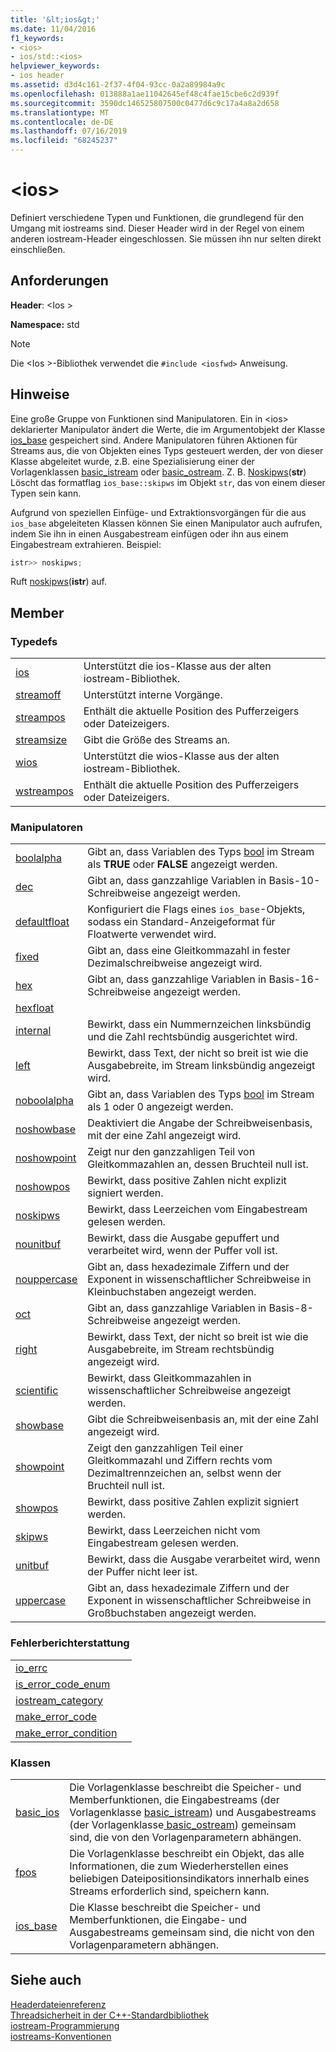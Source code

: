 ```yaml
---
title: '&lt;ios&gt;'
ms.date: 11/04/2016
f1_keywords:
- <ios>
- ios/std::<ios>
helpviewer_keywords:
- ios header
ms.assetid: d3d4c161-2f37-4f04-93cc-0a2a89984a9c
ms.openlocfilehash: 013888a1ae11042645ef48c4fae15cbe6c2d939f
ms.sourcegitcommit: 3590dc146525807500c0477d6c9c17a4a8a2d658
ms.translationtype: MT
ms.contentlocale: de-DE
ms.lasthandoff: 07/16/2019
ms.locfileid: "68245237"
---
```

# <a name="ltiosgt"></a>&lt;ios&gt;

Definiert verschiedene Typen und Funktionen, die grundlegend für den Umgang mit iostreams sind. Dieser Header wird in der Regel von einem anderen iostream-Header eingeschlossen. Sie müssen ihn nur selten direkt einschließen.

## <a name="requirements"></a>Anforderungen

**Header**: \<Ios >

**Namespace:** std

> [!NOTE]
> Die \<Ios >-Bibliothek verwendet die `#include <iosfwd>` Anweisung.

## <a name="remarks"></a>Hinweise

Eine große Gruppe von Funktionen sind Manipulatoren. Ein in \<ios> deklarierter Manipulator ändert die Werte, die im Argumentobjekt der Klasse [ios_base](../standard-library/ios-base-class.md) gespeichert sind. Andere Manipulatoren führen Aktionen für Streams aus, die von Objekten eines Typs gesteuert werden, der von dieser Klasse abgeleitet wurde, z.B. eine Spezialisierung einer der Vorlagenklassen [basic_istream](../standard-library/basic-istream-class.md) oder [basic_ostream](../standard-library/basic-ostream-class.md). Z. B. [Noskipws](../standard-library/ios-functions.md#noskipws)(**str**) Löscht das formatflag `ios_base::skipws` im Objekt `str`, das von einem dieser Typen sein kann.

Aufgrund von speziellen Einfüge- und Extraktionsvorgängen für die aus `ios_base` abgeleiteten Klassen können Sie einen Manipulator auch aufrufen, indem Sie ihn in einen Ausgabestream einfügen oder ihn aus einem Eingabestream extrahieren. Beispiel:

```cpp
istr>> noskipws;
```

Ruft [noskipws](../standard-library/ios-functions.md#noskipws)(**istr**) auf.

## <a name="members"></a>Member

### <a name="typedefs"></a>Typedefs

|||
|-|-|
|[ios](../standard-library/ios-typedefs.md#ios)|Unterstützt die ios-Klasse aus der alten iostream-Bibliothek.|
|[streamoff](../standard-library/ios-typedefs.md#streamoff)|Unterstützt interne Vorgänge.|
|[streampos](../standard-library/ios-typedefs.md#streampos)|Enthält die aktuelle Position des Pufferzeigers oder Dateizeigers.|
|[streamsize](../standard-library/ios-typedefs.md#streamsize)|Gibt die Größe des Streams an.|
|[wios](../standard-library/ios-typedefs.md#wios)|Unterstützt die wios-Klasse aus der alten iostream-Bibliothek.|
|[wstreampos](../standard-library/ios-typedefs.md#wstreampos)|Enthält die aktuelle Position des Pufferzeigers oder Dateizeigers.|

### <a name="manipulators"></a>Manipulatoren

|||
|-|-|
|[boolalpha](../standard-library/ios-functions.md#boolalpha)|Gibt an, dass Variablen des Typs [bool](../cpp/bool-cpp.md) im Stream als **TRUE** oder **FALSE** angezeigt werden.|
|[dec](../standard-library/ios-functions.md#dec)|Gibt an, dass ganzzahlige Variablen in Basis-10-Schreibweise angezeigt werden.|
|[defaultfloat](../standard-library/ios-functions.md#ios_defaultfloat)|Konfiguriert die Flags eines `ios_base`-Objekts, sodass ein Standard-Anzeigeformat für Floatwerte verwendet wird.|
|[fixed](../standard-library/ios-functions.md#fixed)|Gibt an, dass eine Gleitkommazahl in fester Dezimalschreibweise angezeigt wird.|
|[hex](../standard-library/ios-functions.md#hex)|Gibt an, dass ganzzahlige Variablen in Basis-16-Schreibweise angezeigt werden.|
|[hexfloat](../standard-library/ios-functions.md#hexfloat)|
|[internal](../standard-library/ios-functions.md#internal)|Bewirkt, dass ein Nummernzeichen linksbündig und die Zahl rechtsbündig ausgerichtet wird.|
|[left](../standard-library/ios-functions.md#left)|Bewirkt, dass Text, der nicht so breit ist wie die Ausgabebreite, im Stream linksbündig angezeigt wird.|
|[noboolalpha](../standard-library/ios-functions.md#noboolalpha)|Gibt an, dass Variablen des Typs [bool](../cpp/bool-cpp.md) im Stream als 1 oder 0 angezeigt werden.|
|[noshowbase](../standard-library/ios-functions.md#noshowbase)|Deaktiviert die Angabe der Schreibweisenbasis, mit der eine Zahl angezeigt wird.|
|[noshowpoint](../standard-library/ios-functions.md#noshowpoint)|Zeigt nur den ganzzahligen Teil von Gleitkommazahlen an, dessen Bruchteil null ist.|
|[noshowpos](../standard-library/ios-functions.md#noshowpos)|Bewirkt, dass positive Zahlen nicht explizit signiert werden.|
|[noskipws](../standard-library/ios-functions.md#noskipws)|Bewirkt, dass Leerzeichen vom Eingabestream gelesen werden.|
|[nounitbuf](../standard-library/ios-functions.md#nounitbuf)|Bewirkt, dass die Ausgabe gepuffert und verarbeitet wird, wenn der Puffer voll ist.|
|[nouppercase](../standard-library/ios-functions.md#nouppercase)|Gibt an, dass hexadezimale Ziffern und der Exponent in wissenschaftlicher Schreibweise in Kleinbuchstaben angezeigt werden.|
|[oct](../standard-library/ios-functions.md#oct)|Gibt an, dass ganzzahlige Variablen in Basis-8-Schreibweise angezeigt werden.|
|[right](../standard-library/ios-functions.md#right)|Bewirkt, dass Text, der nicht so breit ist wie die Ausgabebreite, im Stream rechtsbündig angezeigt wird.|
|[scientific](../standard-library/ios-functions.md#scientific)|Bewirkt, dass Gleitkommazahlen in wissenschaftlicher Schreibweise angezeigt werden.|
|[showbase](../standard-library/ios-functions.md#showbase)|Gibt die Schreibweisenbasis an, mit der eine Zahl angezeigt wird.|
|[showpoint](../standard-library/ios-functions.md#showpoint)|Zeigt den ganzzahligen Teil einer Gleitkommazahl und Ziffern rechts vom Dezimaltrennzeichen an, selbst wenn der Bruchteil null ist.|
|[showpos](../standard-library/ios-functions.md#showpos)|Bewirkt, dass positive Zahlen explizit signiert werden.|
|[skipws](../standard-library/ios-functions.md#skipws)|Bewirkt, dass Leerzeichen nicht vom Eingabestream gelesen werden.|
|[unitbuf](../standard-library/ios-functions.md#unitbuf)|Bewirkt, dass die Ausgabe verarbeitet wird, wenn der Puffer nicht leer ist.|
|[uppercase](../standard-library/ios-functions.md#uppercase)|Gibt an, dass hexadezimale Ziffern und der Exponent in wissenschaftlicher Schreibweise in Großbuchstaben angezeigt werden.|

### <a name="error-reporting"></a>Fehlerberichterstattung

|||
|-|-|
|[io_errc](../standard-library/ios-functions.md#io_errc)||
|[is_error_code_enum](../standard-library/ios-functions.md#is_error_code_enum)||
|[iostream_category](../standard-library/ios-functions.md#iostream_category)||
|[make_error_code](../standard-library/ios-functions.md#make_error_code)||
|[make_error_condition](../standard-library/ios-functions.md#make_error_condition)||

### <a name="classes"></a>Klassen

|||
|-|-|
|[basic_ios](../standard-library/basic-ios-class.md)|Die Vorlagenklasse beschreibt die Speicher- und Memberfunktionen, die Eingabestreams (der Vorlagenklasse [basic_istream](../standard-library/basic-istream-class.md)) und Ausgabestreams (der Vorlagenklasse[ basic_ostream](../standard-library/basic-ostream-class.md)) gemeinsam sind, die von den Vorlagenparametern abhängen.|
|[fpos](../standard-library/fpos-class.md)|Die Vorlagenklasse beschreibt ein Objekt, das alle Informationen, die zum Wiederherstellen eines beliebigen Dateipositionsindikators innerhalb eines Streams erforderlich sind, speichern kann.|
|[ios_base](../standard-library/ios-base-class.md)|Die Klasse beschreibt die Speicher- und Memberfunktionen, die Eingabe- und Ausgabestreams gemeinsam sind, die nicht von den Vorlagenparametern abhängen.|

## <a name="see-also"></a>Siehe auch

[Headerdateienreferenz](../standard-library/cpp-standard-library-header-files.md)<br/>
[Threadsicherheit in der C++-Standardbibliothek](../standard-library/thread-safety-in-the-cpp-standard-library.md)<br/>
[iostream-Programmierung](../standard-library/iostream-programming.md)<br/>
[iostreams-Konventionen](../standard-library/iostreams-conventions.md)<br/>
